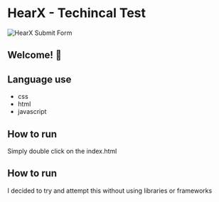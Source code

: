 # HearX - Techincal Test

![HearX Submit Form](./images/hearx.jpg)

## Welcome! 👋

## Language use
* css
* html
* javascript

## How to run
Simply double click on the index.html

## How to run
I decided to try and attempt this without using libraries or frameworks

